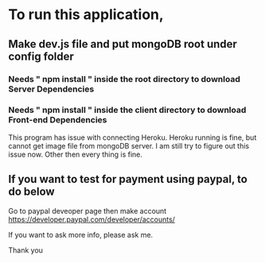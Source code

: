 # To run this application,

## Make dev.js file  and put mongoDB root under config folder

### Needs " npm install " inside the root directory to download Server Dependencies

### Needs " npm install " inside the client directory to download Front-end Dependencies 

This program has issue with connecting Heroku. 
Heroku running is fine, but cannot get image file from mongoDB server.
I am still try to figure out this issue now. 
Other then every thing is fine.

## If you want to test for payment using paypal, to do below

Go to paypal deveoper page then make account
https://developer.paypal.com/developer/accounts/

If you want to ask more info, please ask me.

Thank you


